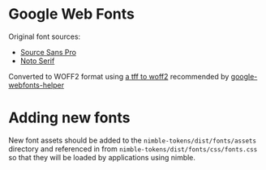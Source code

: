 # Google Web Fonts

Original font sources:

* [Source Sans Pro](https://fonts.google.com/specimen/Source+Sans+Pro)
* [Noto Serif](https://fonts.google.com/noto/specimen/Noto+Serif)

Converted to WOFF2 format using [a tff to woff2](https://everythingfonts.com/ttf-to-woff2) recommended by [google-webfonts-helper](https://github.com/majodev/google-webfonts-helper)

# Adding new fonts

New font assets should be added to the `nimble-tokens/dist/fonts/assets` directory and referenced in from `nimble-tokens/dist/fonts/css/fonts.css` so that they will be loaded by applications using nimble.
